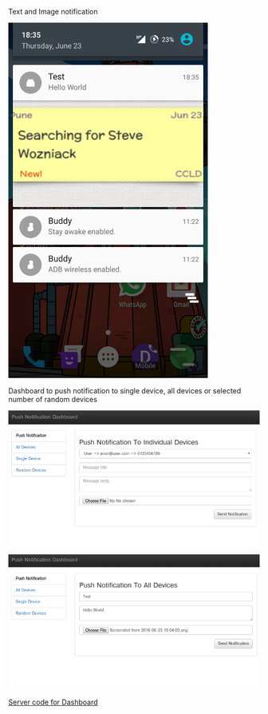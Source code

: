 Text and Image notification

![](ss.png)

Dashboard to push notification to single device, all devices or selected number of random devices

![](ss2.png)

![](ss3.png)

[Server code for Dashboard](https://github.com/androidfanatic/FCMDemo/tree/master/server)

